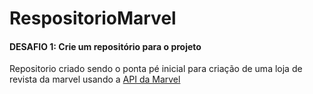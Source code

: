 # RespositorioMarvel
#### DESAFIO 1: Crie um repositório para o projeto

Repositorio criado sendo o ponta pé inicial para criação de uma loja de revista da marvel usando a [API da Marvel](https://developer.marvel.com/)

